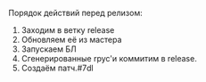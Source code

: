 Порядок действий перед релизом:
1. Заходим в ветку release
2. Обновляем её из мастера
3. Запускаем БЛ
4. Сгенерированные rpyc'и коммитим в release.
5. Создаём патч.#7dl
